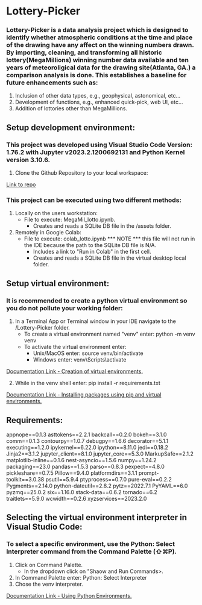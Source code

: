 # Lottery-Picker
### Lottery-Picker is a data analysis project which is designed to identify whether atmospheric conditions at the time and place of the drawing have any affect on the winning numbers drawn. By importing, cleaning, and transforming all historic lottery(MegaMillions) winning number data available and ten years of meteoroligical data for the drawing site(Atlanta, GA.) a comparison analysis is done. This establishes a baseline for future enhancements such as:
   1. Inclusion of other data types, e.g., geophysical, astonomical, etc...
   2. Development of functions, e.g., enhanced quick-pick, web UI, etc...
   3. Addition of lottories other than MegaMillions.

## Setup development environment:

### This project was developed using Visual Studio Code Version: 1.76.2 with Jupyter v2023.2.1200692131 and Python Kernel version 3.10.6.

   1. Clone the Github Repository to your local workspace:
  
[Link to repo](https://github.com/Mikdown/Lottery-Picker)
   
### This project can be executed using two different methods:
   1. Locally on the users workstation:
      - File to execute: MegaMil_lotto.ipynb.
         - Creates and reads a SQLite DB file in the /assets folder.
   2. Remotely in Google Colab:
      - File to execute: colab_lotto.ipynb *** NOTE *** this file will not run in the IDE because the path to the SQLite DB file is N/A.
         - Includes a link to "Run in Colab" in the first cell.
         - Creates and reads a SQLite DB file in the virtual desktop local folder.

## Setup virtual environment:

### It is recommended to create a python virtual environment so you do not pollute your working folder:
      
   1. In a Terminal App or Terminal window in your IDE navigate to the /Lottery-Picker folder.
       - To create a virtual environment named "venv" enter: python -m venv venv
       - To activate the virtual environment enter:
           - Unix/MacOS enter: source venv/bin/activate
           - Windows enter: venv\Scripts\activate
 
[Documentation Link - Creation of virtual environments.](https://docs.python.org/3/library/venv.html)
        
   2. While in the venv shell enter: pip install -r requirements.txt

[Documentation Link - Installing packages using pip and virtual environments.](https://packaging.python.org/en/latest/guides/installing-using-pip-and-virtual-environments/#creating-a-virtual-environment)
   
## Requirements:
   
appnope==0.1.3
asttokens==2.2.1
backcall==0.2.0
bokeh==3.1.0
comm==0.1.3
contourpy==1.0.7
debugpy==1.6.6
decorator==5.1.1
executing==1.2.0
ipykernel==6.22.0
ipython==8.11.0
jedi==0.18.2
Jinja2==3.1.2
jupyter_client==8.1.0
jupyter_core==5.3.0
MarkupSafe==2.1.2
matplotlib-inline==0.1.6
nest-asyncio==1.5.6
numpy==1.24.2
packaging==23.0
pandas==1.5.3
parso==0.8.3
pexpect==4.8.0
pickleshare==0.7.5
Pillow==9.4.0
platformdirs==3.1.1
prompt-toolkit==3.0.38
psutil==5.9.4
ptyprocess==0.7.0
pure-eval==0.2.2
Pygments==2.14.0
python-dateutil==2.8.2
pytz==2022.7.1
PyYAML==6.0
pyzmq==25.0.2
six==1.16.0
stack-data==0.6.2
tornado==6.2
traitlets==5.9.0
wcwidth==0.2.6
xyzservices==2023.2.0
   
## Selecting the virtual environment interpreter in Visual Studio Code:
   
### To select a specific environment, use the Python: Select Interpreter command from the Command Palette (⇧⌘P).
   1. Click on Command Palette.
      - In the dropdown click on "Shaow and Run Commands>.
   2. In Command Palette enter: Python: Select Interpreter
   3. Chose the venv interpreter.
   
 [Documentation Link - Using Python Environments.](https://code.visualstudio.com/docs/python/environments)

